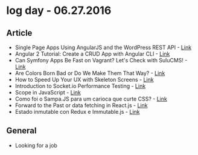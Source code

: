 # log day - 06.27.2016

## Article

- Single Page Apps Using AngularJS and the WordPress REST API - [Link](https://www.sitepoint.com/angularjs-wordpress-rest-api/)
- Angular 2 Tutorial: Create a CRUD App with Angular CLI - [Link](https://www.sitepoint.com/angular-2-tutorial/)
- Can Symfony Apps Be Fast on Vagrant? Let's Check with SuluCMS! - [Link](https://www.sitepoint.com/symfony-on-vagrant-performance-hacks-sulucms-case-study/)
- Are Colors Born Bad or Do We Make Them That Way? - [Link](https://www.sitepoint.com/are-colors-born-bad-or-do-we-make-them-that-way/)
- How to Speed Up Your UX with Skeleton Screens - [Link](https://www.sitepoint.com/how-to-speed-up-your-ux-with-skeleton-screens/)
- Introduction to Socket.io Performance Testing - [Link](https://newblog.testable.io/introduction-to-socket-io-performance-testing-edf56ae062d0#.jryi33704)
- Scope in JavaScript - [Link](https://medium.com/@michaelrmentele/scope-in-javascript-c3295b94883d#.hds1hm225)
- Como foi o Sampa.JS para um carioca que curte CSS? - [Link](https://medium.com/@afonsopacifer/como-foi-o-sampa-js-para-um-carioca-que-curte-css-3702665c60cc#.qvmyttuk9)
- Forward to the Past or data fetching in React.js - [Link](https://medium.com/@ArtyomTrityak/forward-to-the-past-or-data-fetching-in-react-js-9f4ccfa29c10#.41pvta44g)
- Estado inmutable con Redux e Immutable.js - [Link](https://medium.com/react-redux/estado-inmutable-con-redux-e-immutable-js-5a3d69ef0451#.m7tkt9voo)


## General 

- Looking for a job
